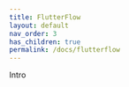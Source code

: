 ```yaml
---
title: FlutterFlow
layout: default
nav_order: 3
has_children: true
permalink: /docs/flutterflow
---
```


Intro